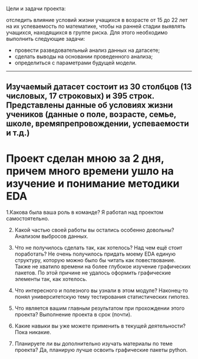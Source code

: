 Цели и задачи проекта:

отследить влияние условий жизни учащихся в возрасте от 15 до 22 лет
на их успеваемость по математике,
чтобы на ранней стадии выявлять учащихся, находящихся в группе риска.
Для этого необходимо выполнить следующие задачи:
- провести разведовательный анализ данных на датасете;
- сделать выводы на основании проведенного анализа;
- определиться с параметрами будущей модели.
------------------------------------------------------------------------------------

Изучаемый датасет состоит из 30 столбцов (13 числовых, 17 строковых) и 395 строк.
Представлены данные об условиях жизни учеников (данные о поле, возрасте, семье,
школе, времяпрепровождении, успеваемости и т.д.)
------------------------------------------------------------------------------------

Проект сделан мною за 2 дня, причем много времени ушло на изучение и понимание методики EDA
===============================================

1.Какова была ваша роль в команде?
Я работал над проектом самостоятельно.

2. Какой частью своей работы вы остались особенно довольны?
Анализом выбросов данных.

3. Что не получилось сделать так, как хотелось? Над чем ещё стоит поработать?
Не очень получилось придать моему EDA единую структуру, которую можно было бы читать как повествование.
Также не хватило времени на более глубокое изучение графических пакетов. По этой причине не удалось 
оформить графические элементы так, как хотелось.

4. Что интересного и полезного вы узнали в этом модуле?
Наконец-то понял университетскую  тему тестирования статистических гипотез.

5. Что является вашим главным результатом при прохождении этого проекта?
Выполнение проекта в срок (почти).

6. Какие навыки вы уже можете применить в текущей деятельности?
Пока никакие.

7. Планируете ли вы дополнительно изучать материалы по теме проекта?
Да, планирую лучше освоить графические пакеты python.

